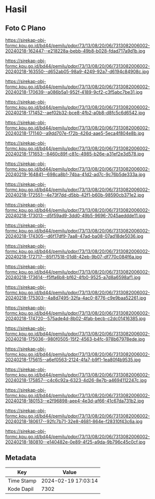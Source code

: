# Hasil

## Foto C Plano

https://sirekap-obj-formc.kpu.go.id/bd44/pemilu/pdpr/73/13/08/20/06/7313082006002-20240218-162447--e218228a-bebb-49b8-b028-fdad717a9d1b.jpg

https://sirekap-obj-formc.kpu.go.id/bd44/pemilu/pdpr/73/13/08/20/06/7313082006002-20240218-163550--d652ab05-98a9-4249-92a7-d6194c84908c.jpg

https://sirekap-obj-formc.kpu.go.id/bd44/pemilu/pdpr/73/13/08/20/06/7313082006002-20240218-170639--a086b5a1-952f-4189-9cf2-c3f5abc7be31.jpg

https://sirekap-obj-formc.kpu.go.id/bd44/pemilu/pdpr/73/13/08/20/06/7313082006002-20240218-171452--aef02b32-bce8-4fb2-a0b8-d8fc5c6d6542.jpg

https://sirekap-obj-formc.kpu.go.id/bd44/pemilu/pdpr/73/13/08/20/06/7313082006002-20240218-171140--a9dd707e-f72b-426d-aae5-5eca4f804e8b.jpg

https://sirekap-obj-formc.kpu.go.id/bd44/pemilu/pdpr/73/13/08/20/06/7313082006002-20240218-171653--8460c89f-c81c-4985-b26e-a31ef2e3d578.jpg

https://sirekap-obj-formc.kpu.go.id/bd44/pemilu/pdpr/73/13/08/20/06/7313082006002-20240219-164841--698ca8b1-74ba-41d2-ad7c-9c76b5de333a.jpg

https://sirekap-obj-formc.kpu.go.id/bd44/pemilu/pdpr/73/13/08/20/06/7313082006002-20240218-172551--4e73f7dd-d5bb-42f1-b60b-98590cb371e2.jpg

https://sirekap-obj-formc.kpu.go.id/bd44/pemilu/pdpr/73/13/08/20/06/7313082006002-20240218-173013--d5f59ad9-3dd0-49b5-9696-7045aeddde11.jpg

https://sirekap-obj-formc.kpu.go.id/bd44/pemilu/pdpr/73/13/08/20/06/7313082006002-20240218-174305--d6f17df9-7aa8-47ad-ba08-07ad18de5036.jpg

https://sirekap-obj-formc.kpu.go.id/bd44/pemilu/pdpr/73/13/08/20/06/7313082006002-20240218-172717--85f17518-01d8-42eb-9b07-df770c084f6a.jpg

https://sirekap-obj-formc.kpu.go.id/bd44/pemilu/pdpr/73/13/08/20/06/7313082006002-20240218-173614--f5ffa6b8-bf62-4fb0-9525-a7d8a6598af1.jpg

https://sirekap-obj-formc.kpu.go.id/bd44/pemilu/pdpr/73/13/08/20/06/7313082006002-20240218-175303--4a8d7495-32fa-4ac0-8776-c9e9baa52261.jpg

https://sirekap-obj-formc.kpu.go.id/bd44/pemilu/pdpr/73/13/08/20/06/7313082006002-20240218-174720--575ade4d-8b02-4fab-becb-c2dc01416385.jpg

https://sirekap-obj-formc.kpu.go.id/bd44/pemilu/pdpr/73/13/08/20/06/7313082006002-20240218-175036--980f0505-15f2-4563-b4fc-978b67978ede.jpg

https://sirekap-obj-formc.kpu.go.id/bd44/pemilu/pdpr/73/13/08/20/06/7313082006002-20240218-175615--a6ef0563-2124-4fa7-b9f1-1ea80f4b9535.jpg

https://sirekap-obj-formc.kpu.go.id/bd44/pemilu/pdpr/73/13/08/20/06/7313082006002-20240218-175857--c4c6c92a-6323-4d26-8e7b-a4694112247c.jpg

https://sirekap-obj-formc.kpu.go.id/bd44/pemilu/pdpr/73/13/08/20/06/7313082006002-20240218-180153--e2f96898-aee4-4e3d-af66-41c67da731b2.jpg

https://sirekap-obj-formc.kpu.go.id/bd44/pemilu/pdpr/73/13/08/20/06/7313082006002-20240218-180617--92fc7b71-32e8-4681-864e-f28310f43c6a.jpg

https://sirekap-obj-formc.kpu.go.id/bd44/pemilu/pdpr/73/13/08/20/06/7313082006002-20240218-180810--e140482e-0e89-4f25-a9da-9b796c45c0cf.jpg


## Metadata

| Key        | Value               |
| ---------- | ------------------- |
| Time Stamp | 2024-02-19 17:03:14 |
| Kode Dapil | 7302                |



